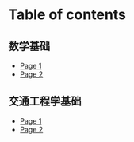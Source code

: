 # Table of contents

## 数学基础

* [Page 1](README.md)
* [Page 2](shu-xue-ji-chu/page-2.md)

## 交通工程学基础

* [Page 1](jiao-tong-gong-cheng-xue-ji-chu/page-1.md)
* [Page 2](jiao-tong-gong-cheng-xue-ji-chu/page-2.md)
